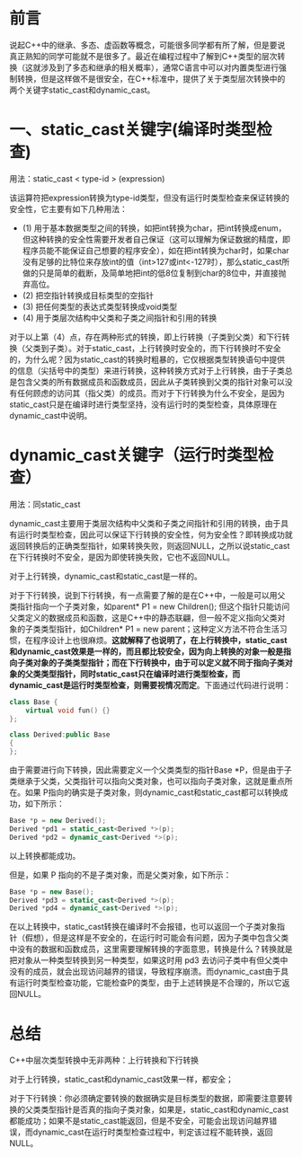 # 前言

说起C++中的继承、多态、虚函数等概念，可能很多同学都有所了解，但是要说真正熟知的同学可能就不是很多了。最近在编程过程中了解到C++类型的层次转换（这就涉及到了多态和继承的相关概率），通常C语言中可以对内置类型进行强制转换，但是这样做不是很安全，在C++标准中，提供了关于类型层次转换中的两个关键字static_cast和dynamic_cast。


# 一、static_cast关键字(编译时类型检查)

用法：static_cast < type-id > (expression)

该运算符把expression转换为type-id类型，但没有运行时类型检查来保证转换的安全性，它主要有如下几种用法：

- (1) 用于基本数据类型之间的转换，如把int转换为char，把int转换成enum，但这种转换的安全性需要开发者自己保证（这可以理解为保证数据的精度，即程序员能不能保证自己想要的程序安全），如在把int转换为char时，如果char没有足够的比特位来存放int的值（int>127或int<-127时），那么static_cast所做的只是简单的截断，及简单地把int的低8位复制到char的8位中，并直接抛弃高位。
- (2) 把空指针转换成目标类型的空指针
- (3) 把任何类型的表达式类型转换成void类型
- (4) 用于类层次结构中父类和子类之间指针和引用的转换

对于以上第（4）点，存在两种形式的转换，即上行转换（子类到父类）和下行转换（父类到子类）。对于static_cast，上行转换时安全的，而下行转换时不安全的，为什么呢？因为static_cast的转换时粗暴的，它仅根据类型转换语句中提供的信息（尖括号中的类型）来进行转换，这种转换方式对于上行转换，由于子类总是包含父类的所有数据成员和函数成员，因此从子类转换到父类的指针对象可以没有任何顾虑的访问其（指父类）的成员。而对于下行转换为什么不安全，是因为static_cast只是在编译时进行类型坚持，没有运行时的类型检查，具体原理在dynamic_cast中说明。

# dynamic_cast关键字（运行时类型检查）

用法：同static_cast

dynamic_cast主要用于类层次结构中父类和子类之间指针和引用的转换，由于具有运行时类型检查，因此可以保证下行转换的安全性，何为安全性？即转换成功就返回转换后的正确类型指针，如果转换失败，则返回NULL，之所以说static_cast在下行转换时不安全，是因为即使转换失败，它也不返回NULL。

对于上行转换，dynamic_cast和static_cast是一样的。

对于下行转换，说到下行转换，有一点需要了解的是在C++中，一般是可以用父类指针指向一个子类对象，如parent* P1 = new Children(); 但这个指针只能访问父类定义的数据成员和函数，这是C++中的静态联翩，但一般不定义指向父类对象的子类类型指针，如Children* P1 = new parent；这种定义方法不符合生活习惯，在程序设计上也很麻烦。**这就解释了也说明了，在上行转换中，static_cast和dynamic_cast效果是一样的，而且都比较安全，因为向上转换的对象一般是指向子类对象的子类类型指针；而在下行转换中，由于可以定义就不同于指向子类对象的父类类型指针，同时static_cast只在编译时进行类型检查，而dynamic_cast是运行时类型检查，则需要视情况而定**。下面通过代码进行说明：

```c++
class Base {
    virtual void fun() {}
};

class Derived:public Base
{
};
```

由于需要进行向下转换，因此需要定义一个父类类型的指针Base *P，但是由于子类继承于父类，父类指针可以指向父类对象，也可以指向子类对象，这就是重点所在。如果 P指向的确实是子类对象，则dynamic_cast和static_cast都可以转换成功，如下所示：

```c++
Base *p = new Derived();
Derived *pd1 = static_cast<Derived *>(p);
Derived *pd2 = dynamic_cast<Derived *>(p);
```

以上转换都能成功。

但是，如果 P 指向的不是子类对象，而是父类对象，如下所示：

```c++
Base *p = new Base();
Derived *pd3 = static_cast<Derived *>(p);
Derived *pd4 = dynamic_cast<Derived *>(p);
```

在以上转换中，static_cast转换在编译时不会报错，也可以返回一个子类对象指针（假想），但是这样是不安全的，在运行时可能会有问题，因为子类中包含父类中没有的数据和函数成员，这里需要理解转换的字面意思，转换是什么？转换就是把对象从一种类型转换到另一种类型，如果这时用 pd3 去访问子类中有但父类中没有的成员，就会出现访问越界的错误，导致程序崩溃。而dynamic_cast由于具有运行时类型检查功能，它能检查P的类型，由于上述转换是不合理的，所以它返回NULL。

# 总结

C++中层次类型转换中无非两种：上行转换和下行转换

对于上行转换，static_cast和dynamic_cast效果一样，都安全；

对于下行转换：你必须确定要转换的数据确实是目标类型的数据，即需要注意要转换的父类类型指针是否真的指向子类对象，如果是，static_cast和dynamic_cast都能成功；如果不是static_cast能返回，但是不安全，可能会出现访问越界错误，而dynamic_cast在运行时类型检查过程中，判定该过程不能转换，返回NULL。
